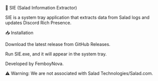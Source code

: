 🥗 SIE (Salad Information Extractor)

SIE is a system tray application that extracts data from Salad logs and updates Discord Rich Presence.

📥 Installation

Download the latest release from GitHub Releases.

Run SIE.exe, and it will appear in the system tray.

Developed by FemboyNova.

⚠️ Warning: We are not associated with Salad Technologies/Salad.com.